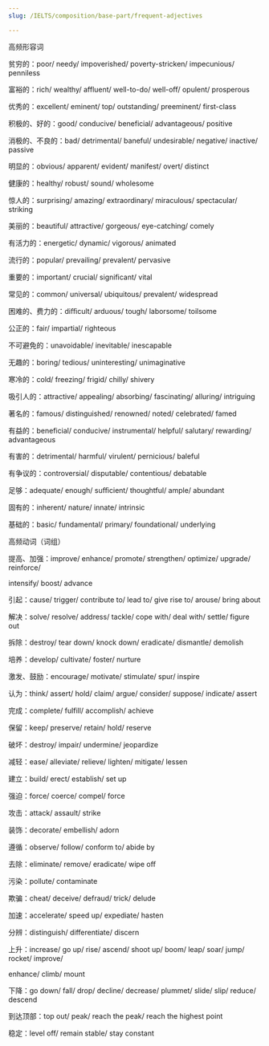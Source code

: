 ```yaml
---
slug: /IELTS/composition/base-part/frequent-adjectives

---
```



高频形容词

贫穷的：poor/ needy/ impoverished/ poverty-stricken/ impecunious/ penniless

富裕的：rich/ wealthy/ affluent/ well-to-do/ well-oﬀ/ opulent/ prosperous

优秀的：excellent/ eminent/ top/ outstanding/ preeminent/ first-class

积极的、好的：good/ conducive/ beneficial/ advantageous/ positive

消极的、不良的：bad/ detrimental/ baneful/ undesirable/ negative/ inactive/ passive

明显的：obvious/ apparent/ evident/ manifest/ overt/ distinct

健康的：healthy/ robust/ sound/ wholesome

惊人的：surprising/ amazing/ extraordinary/ miraculous/ spectacular/ striking

美丽的：beautiful/ attractive/ gorgeous/ eye-catching/ comely

有活力的：energetic/ dynamic/ vigorous/ animated

流行的：popular/ prevailing/ prevalent/ pervasive

重要的：important/ crucial/ significant/ vital

常见的：common/ universal/ ubiquitous/ prevalent/ widespread

困难的、费力的：diﬃcult/ arduous/ tough/ laborsome/ toilsome

公正的：fair/ impartial/ righteous

不可避免的：unavoidable/ inevitable/ inescapable

无趣的：boring/ tedious/ uninteresting/ unimaginative

寒冷的：cold/ freezing/ frigid/ chilly/ shivery

吸引人的：attractive/ appealing/ absorbing/ fascinating/ alluring/ intriguing

著名的：famous/ distinguished/ renowned/ noted/ celebrated/ famed

有益的：beneficial/ conducive/ instrumental/ helpful/ salutary/ rewarding/ advantageous

有害的：detrimental/ harmful/ virulent/ pernicious/ baleful

有争议的：controversial/ disputable/ contentious/ debatable

足够：adequate/ enough/ suﬃcient/ thoughtful/ ample/ abundant

固有的：inherent/ nature/ innate/ intrinsic

基础的：basic/ fundamental/ primary/ foundational/ underlying

高频动词（词组）

提高、加强：improve/ enhance/ promote/ strengthen/ optimize/ upgrade/ reinforce/

intensify/ boost/ advance

引起：cause/ trigger/ contribute to/ lead to/ give rise to/ arouse/ bring about

解决：solve/ resolve/ address/ tackle/ cope with/ deal with/ settle/ figure out

拆除：destroy/ tear down/ knock down/ eradicate/ dismantle/ demolish

培养：develop/ cultivate/ foster/ nurture

激发、鼓励：encourage/ motivate/ stimulate/ spur/ inspire

认为：think/ assert/ hold/ claim/ argue/ consider/ suppose/ indicate/ assert

完成：complete/ fulfill/ accomplish/ achieve

保留：keep/ preserve/ retain/ hold/ reserve

破坏：destroy/ impair/ undermine/ jeopardize

减轻：ease/ alleviate/ relieve/ lighten/ mitigate/ lessen

建立：build/ erect/ establish/ set up

强迫：force/ coerce/ compel/ force

攻击：attack/ assault/ strike

装饰：decorate/ embellish/ adorn

遵循：observe/ follow/ conform to/ abide by

去除：eliminate/ remove/ eradicate/ wipe oﬀ

污染：pollute/ contaminate

欺骗：cheat/ deceive/ defraud/ trick/ delude

加速：accelerate/ speed up/ expediate/ hasten

分辨：distinguish/ differentiate/ discern

上升：increase/ go up/ rise/ ascend/ shoot up/ boom/ leap/ soar/ jump/ rocket/ improve/

enhance/ climb/ mount

下降：go down/ fall/ drop/ decline/ decrease/ plummet/ slide/ slip/ reduce/ descend

到达顶部：top out/ peak/ reach the peak/ reach the highest point

稳定：level off/ remain stable/ stay constant